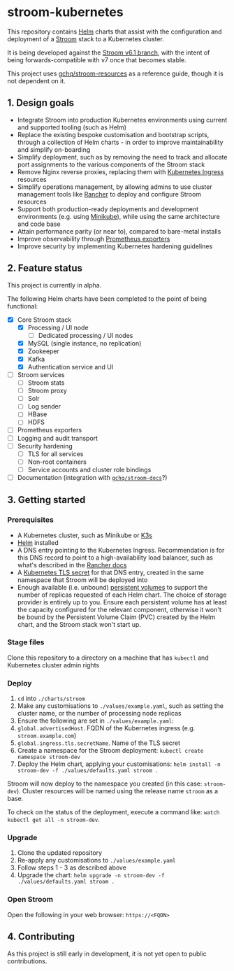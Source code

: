 # stroom-kubernetes
This repository contains [Helm](https://helm.sh) charts that assist with the configuration and deployment of a [Stroom](https://github.com/gchq/stroom) stack to a Kubernetes cluster.

It is being developed against the [Stroom v6.1 branch](https://github.com/gchq/stroom-resources/tree/6.1), with the intent of being forwards-compatible with v7 once that becomes stable.

This project uses [gchq/stroom-resources](https://github.com/gchq/stroom-resources) as a reference guide, though it is not dependent on it. 

## 1. Design goals

- Integrate Stroom into production Kubernetes environments using current and supported tooling (such as Helm)
- Replace the existing bespoke customisation and bootstrap scripts, through a collection of Helm charts - in order to improve maintainability and simplify on-boarding
- Simplify deployment, such as by removing the need to track and allocate port assignments to the various components of the Stroom stack
- Remove Nginx reverse proxies, replacing them with [Kubernetes Ingress](https://kubernetes.io/docs/concepts/services-networking/ingress) resources
- Simplify operations management, by allowing admins to use cluster management tools like [Rancher](https://rancher.com) to deploy and configure Stroom resources
- Support both production-ready deployments and development environments (e.g. using [Minikube](https://minikube.sigs.k8s.io)), while using the same architecture and code base
- Attain performance parity (or near to), compared to bare-metal installs
- Improve observability through [Prometheus exporters](https://prometheus.io/docs/instrumenting/exporters)
- Improve security by implementing Kubernetes hardening guidelines

## 2. Feature status

This project is currently in alpha.

The following Helm charts have been completed to the point of being functional:

* [x] Core Stroom stack
    * [x] Processing / UI node
      * [ ] Dedicated processing / UI nodes
    * [x] MySQL (single instance, no replication)
    * [x] Zookeeper
    * [x] Kafka
    * [x] Authentication service and UI
* [ ] Stroom services
    * [ ] Stroom stats
    * [ ] Stroom proxy
    * [ ] Solr
    * [ ] Log sender
    * [ ] HBase
    * [ ] HDFS
* [ ] Prometheus exporters
* [ ] Logging and audit transport
* [ ] Security hardening
    * [ ] TLS for all services
    * [ ] Non-root containers
    * [ ] Service accounts and cluster role bindings
* [ ] Documentation (integration with [`gchq/stroom-docs`](https://github.com/gchq/stroom-docs)?)

## 3. Getting started

### Prerequisites

* A Kubernetes cluster, such as Minikube or [K3s](https://rancher.com/docs/k3s)
* [Helm](https://helm.sh) installed
* A DNS entry pointing to the Kubernetes Ingress. Recommendation is for this DNS record to point to a high-availability load balancer, such as what's described in the [Rancher docs](https://rancher.com/docs/k3s/latest/en/architecture/#high-availability-with-an-external-db)
* A [Kubernetes TLS secret](https://kubernetes.io/docs/concepts/configuration/secret/#tls-secrets) for that DNS entry, created in the same namespace that Stroom will be deployed into
* Enough available (i.e. unbound) [persistent volumes](https://kubernetes.io/docs/concepts/storage/persistent-volumes) to support the number of replicas requested of each Helm chart. The choice of storage provider is entirely up to you. Ensure each persistent volume has at least the capacity configured for the relevant component, otherwise it won't be bound by the Persistent Volume Claim (PVC) created by the Helm chart, and the Stroom stack won't start up.

### Stage files

Clone this repository to a directory on a machine that has `kubectl` and Kubernetes cluster admin rights

### Deploy

1. `cd` into `./charts/stroom`
1. Make any customisations to `./values/example.yaml`, such as setting the cluster name, or the number of processing node replicas
1. Ensure the following are set in `./values/example.yaml`:
  1. `global.advertisedHost`. FQDN of the Kubernetes ingress (e.g. `stroom.example.com`)
  1. `global.ingress.tls.secretName`. Name of the TLS secret
1. Create a namespace for the Stroom deployment: `kubectl create namespace stroom-dev`
1. Deploy the Helm chart, applying your customisations: `helm install -n stroom-dev -f ./values/defaults.yaml stroom .`

Stroom will now deploy to the namespace you created (in this case: `stroom-dev`). Cluster resources will be named using the release name `stroom` as a base.

To check on the status of the deployment, execute a command like: `watch kubectl get all -n stroom-dev`.

### Upgrade

1. Clone the updated repository 
1. Re-apply any customisations to `./values/example.yaml`
1. Follow steps 1 - 3 as described above
1. Upgrade the chart: `helm upgrade -n stroom-dev -f ./values/defaults.yaml stroom .`

### Open Stroom

Open the following in your web browser: `https://<FQDN>`

## 4. Contributing

As this project is still early in development, it is not yet open to public contributions.
